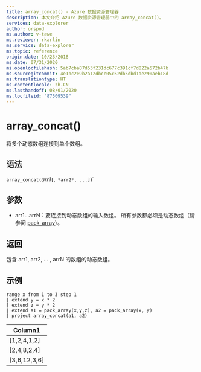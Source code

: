 ```yaml
---
title: array_concat() - Azure 数据资源管理器
description: 本文介绍 Azure 数据资源管理器中的 array_concat()。
services: data-explorer
author: orspod
ms.author: v-tawe
ms.reviewer: rkarlin
ms.service: data-explorer
ms.topic: reference
origin.date: 10/23/2018
ms.date: 07/31/2020
ms.openlocfilehash: 5ab7cba87d53f231dc677c391cf7d822a572b47b
ms.sourcegitcommit: 4e1bc2e9b2a12dbcc05c52db5dbd1ae290aeb18d
ms.translationtype: HT
ms.contentlocale: zh-CN
ms.lasthandoff: 08/01/2020
ms.locfileid: "87509539"
---
```

# <a name="array_concat"></a>array_concat()

将多个动态数组连接到单个数组。

## <a name="syntax"></a>语法

`array_concat(`*arr1*`[`,` *arr2*, ...]`)`

## <a name="arguments"></a>参数

* arr1...arrN：要连接到动态数组的输入数组。 所有参数都必须是动态数组（请参阅 [pack_array](packarrayfunction.md)）。 

## <a name="returns"></a>返回

包含 arr1, arr2, ... , arrN 的数组的动态数组。

## <a name="example"></a>示例

<!-- csl: https://help.kusto.chinacloudapi.cn:443/Samples -->
```kusto
range x from 1 to 3 step 1
| extend y = x * 2
| extend z = y * 2
| extend a1 = pack_array(x,y,z), a2 = pack_array(x, y)
| project array_concat(a1, a2)
```

|Column1|
|---|
|[1,2,4,1,2]|
|[2,4,8,2,4]|
|[3,6,12,3,6]|
